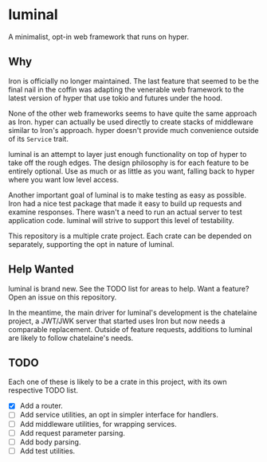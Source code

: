 # luminal
A minimalist, opt-in web framework that runs on hyper.

## Why

Iron is officially no longer maintained. The last feature that seemed to be the
final nail in the coffin was adapting the venerable web framework to the latest
version of hyper that use tokio and futures under the hood.

None of the other web frameworks seems to have quite the same approach as Iron.
hyper can actually be used directly to create stacks of middleware similar to
Iron's approach. hyper doesn't provide much convenience outside of its
`Service` trait.

luminal is an attempt to layer just enough functionality on top of hyper to
take off the rough edges. The design philosophy is for each feature to be
entirely optional. Use as much or as little as you want, falling back to hyper
where you want low level access.

Another important goal of luminal is to make testing as easy as possible. Iron
had a nice test package that made it easy to build up requests and examine
responses. There wasn't a need to run an actual server to test application
code. luminal will strive to support this level of testability.

This repository is a multiple crate project. Each crate can be depended on
separately, supporting the opt in nature of luminal.

## Help Wanted

luminal is brand new. See the TODO list for areas to help. Want a feature? Open
an issue on this repository.

In the meantime, the main driver for luminal's development is the chatelaine
project, a JWT/JWK server that started uses Iron but now needs a comparable
replacement. Outside of feature requests, additions to luminal are likely to
follow chatelaine's needs.

## TODO

Each one of these is likely to be a crate in this project, with its own
respective TODO list.

* [x] Add a router.
* [ ] Add service utilities, an opt in simpler interface for handlers.
* [ ] Add middleware utilities, for wrapping services.
* [ ] Add request parameter parsing.
* [ ] Add body parsing.
* [ ] Add test utilities.
